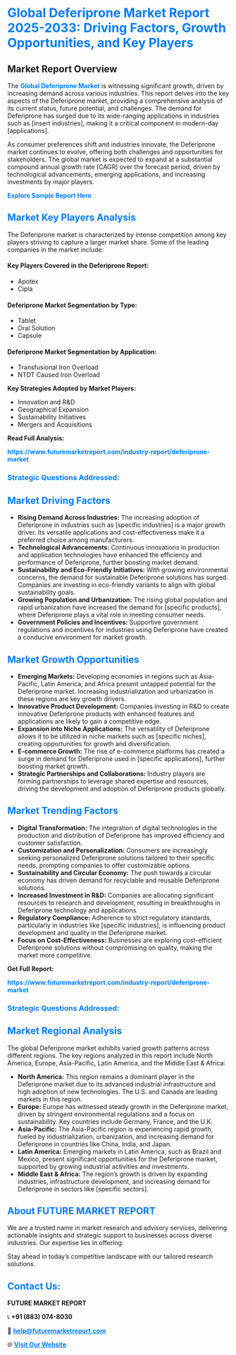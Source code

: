 <h1 style="color: #007BFF;">Global Deferiprone Market Report 2025-2033: Driving Factors, Growth Opportunities, and Key Players</h1>

<section id="overview">
<h2>Market Report Overview</h2>
<p>The <a href="https://www.futuremarketreport.com/industry-report/deferiprone-market" style="color: #007BFF; text-decoration: none;"><strong>Global Deferiprone Market</strong></a> is witnessing significant growth, driven by increasing demand across various industries. This report delves into the key aspects of the Deferiprone market, providing a comprehensive analysis of its current status, future potential, and challenges. The demand for Deferiprone has surged due to its wide-ranging applications in industries such as [insert industries], making it a critical component in modern-day [applications].</p>
<p>As consumer preferences shift and industries innovate, the Deferiprone market continues to evolve, offering both challenges and opportunities for stakeholders. The global market is expected to expand at a substantial compound annual growth rate (CAGR) over the forecast period, driven by technological advancements, emerging applications, and increasing investments by major players.</p>
</section>

<section id="overview">
<p><a href="https://www.futuremarketreport.com/request-sample/reportId=60815" style="color: #007BFF; text-decoration: none;"><strong>Explore Sample Report Here</strong></a></p>
</section>

<section id="key-players">
<h2 style="color: #007BFF;">Market Key Players Analysis</h2>
<p>The Deferiprone market is characterized by intense competition among key players striving to capture a larger market share. Some of the leading companies in the market include:</p>
<h4>Key Players Covered in the Deferiprone Report:</h4>
<ul><li>Apotex</li><li>Cipla</li></ul>
<h4>Deferiprone Market Segmentation by Type:</h4>
<ul><li>Tablet</li><li>Oral Solution</li><li>Capsule</li></ul>

<h4>Deferiprone Market Segmentation by Application:</h4>
<ul><li>Transfusional Iron Overload</li><li>NTDT Caused Iron Overload</li></ul>
<p><strong>Key Strategies Adopted by Market Players:</strong></p>
<ul>
<li>Innovation and R&D</li>
<li>Geographical Expansion</li>
<li>Sustainability Initiatives</li>
<li>Mergers and Acquisitions</li>
</ul>
</section>

<section>
<p><strong>Read Full Analysis: </strong></p><a href="https://www.futuremarketreport.com/industry-report/deferiprone-market" style="color: #007BFF; text-decoration: none;"><strong>https://www.futuremarketreport.com/industry-report/deferiprone-market</strong></a>
<h3 style="color: #007BFF;">Strategic Questions Addressed:</h3>
</section>

<section id="driving-factors">
<h2 style="color: #007BFF;">Market Driving Factors</h2>
<ul>
<li><strong>Rising Demand Across Industries:</strong> The increasing adoption of Deferiprone in industries such as [specific industries] is a major growth driver. Its versatile applications and cost-effectiveness make it a preferred choice among manufacturers.</li>
<li><strong>Technological Advancements:</strong> Continuous innovations in production and application technologies have enhanced the efficiency and performance of Deferiprone, further boosting market demand.</li>
<li><strong>Sustainability and Eco-Friendly Initiatives:</strong> With growing environmental concerns, the demand for sustainable Deferiprone solutions has surged. Companies are investing in eco-friendly variants to align with global sustainability goals.</li>
<li><strong>Growing Population and Urbanization:</strong> The rising global population and rapid urbanization have increased the demand for [specific products], where Deferiprone plays a vital role in meeting consumer needs.</li>
<li><strong>Government Policies and Incentives:</strong> Supportive government regulations and incentives for industries using Deferiprone have created a conducive environment for market growth.</li>
</ul>
</section>

<section id="growth-opportunities">
<h2 style="color: #007BFF;">Market Growth Opportunities</h2>
<ul>
<li><strong>Emerging Markets:</strong> Developing economies in regions such as Asia-Pacific, Latin America, and Africa present untapped potential for the Deferiprone market. Increasing industrialization and urbanization in these regions are key growth drivers.</li>
<li><strong>Innovative Product Development:</strong> Companies investing in R&D to create innovative Deferiprone products with enhanced features and applications are likely to gain a competitive edge.</li>
<li><strong>Expansion into Niche Applications:</strong> The versatility of Deferiprone allows it to be utilized in niche markets such as [specific niches], creating opportunities for growth and diversification.</li>
<li><strong>E-commerce Growth:</strong> The rise of e-commerce platforms has created a surge in demand for Deferiprone used in [specific applications], further boosting market growth.</li>
<li><strong>Strategic Partnerships and Collaborations:</strong> Industry players are forming partnerships to leverage shared expertise and resources, driving the development and adoption of Deferiprone products globally.</li>
</ul>
</section>

<section id="trending-factors">
<h2 style="color: #007BFF;">Market Trending Factors</h2>
<ul>
<li><strong>Digital Transformation:</strong> The integration of digital technologies in the production and distribution of Deferiprone has improved efficiency and customer satisfaction.</li>
<li><strong>Customization and Personalization:</strong> Consumers are increasingly seeking personalized Deferiprone solutions tailored to their specific needs, prompting companies to offer customizable options.</li>
<li><strong>Sustainability and Circular Economy:</strong> The push towards a circular economy has driven demand for recyclable and reusable Deferiprone solutions.</li>
<li><strong>Increased Investment in R&D:</strong> Companies are allocating significant resources to research and development, resulting in breakthroughs in Deferiprone technology and applications.</li>
<li><strong>Regulatory Compliance:</strong> Adherence to strict regulatory standards, particularly in industries like [specific industries], is influencing product development and quality in the Deferiprone market.</li>
<li><strong>Focus on Cost-Effectiveness:</strong> Businesses are exploring cost-efficient Deferiprone solutions without compromising on quality, making the market more competitive.</li>
</ul>
</section>

<section>
<p><strong>Get Full Report: </strong></p><a href="https://www.futuremarketreport.com/industry-report/deferiprone-market" style="color: #007BFF; text-decoration: none;"><strong>https://www.futuremarketreport.com/industry-report/deferiprone-market</strong></a>
<h3 style="color: #007BFF;">Strategic Questions Addressed:</h3>
</section>


<section id="regional-analysis">
<h2 style="color: #007BFF;">Market Regional Analysis</h2>
<p>The global Deferiprone market exhibits varied growth patterns across different regions. The key regions analyzed in this report include North America, Europe, Asia-Pacific, Latin America, and the Middle East & Africa:</p>
<ul>
<li><strong>North America:</strong> This region remains a dominant player in the Deferiprone market due to its advanced industrial infrastructure and high adoption of new technologies. The U.S. and Canada are leading markets in this region.</li>
<li><strong>Europe:</strong> Europe has witnessed steady growth in the Deferiprone market, driven by stringent environmental regulations and a focus on sustainability. Key countries include Germany, France, and the U.K.</li>
<li><strong>Asia-Pacific:</strong> The Asia-Pacific region is experiencing rapid growth, fueled by industrialization, urbanization, and increasing demand for Deferiprone in countries like China, India, and Japan.</li>
<li><strong>Latin America:</strong> Emerging markets in Latin America, such as Brazil and Mexico, present significant opportunities for the Deferiprone market, supported by growing industrial activities and investments.</li>
<li><strong>Middle East & Africa:</strong> The region’s growth is driven by expanding industries, infrastructure development, and increasing demand for Deferiprone in sectors like [specific sectors].</li>
</ul>
</section>

<footer>
<h2 style="color: #007BFF;">About FUTURE MARKET REPORT</h2>
<p>We are a trusted name in market research and advisory services, delivering actionable insights and strategic support to businesses across diverse industries. Our expertise lies in offering:</p>

<p>Stay ahead in today’s competitive landscape with our tailored research solutions.</p>

<h2 style="color: #007BFF;">Contact Us:</h2>
<p><strong>FUTURE MARKET REPORT</strong></p>
<p>📞 <strong>+91 (883) 074-8030</strong></p>
<p>📧 <strong><a href="mailto:help@futuremarketreport.com" style="color: #007BFF;">help@futuremarketreport.com</a></strong></p>
<p>🌐 <strong><a href="https://www.futuremarketreport.com/" style="color: #007BFF;">Visit Our Website</a></strong></p>
</footer>